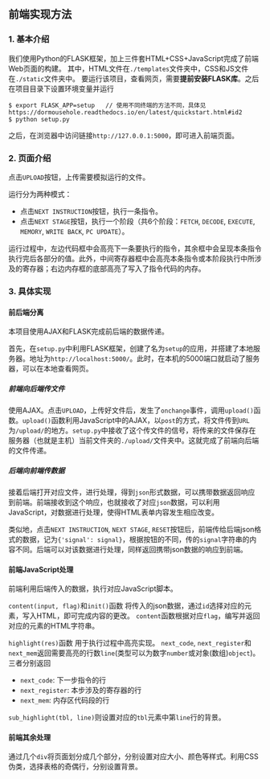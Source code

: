 ## 前端实现方法

### 1. 基本介绍

我们使用Python的FLASK框架，加上三件套HTML+CSS+JavaScript完成了前端Web页面的构建。
其中，HTML文件在`./templates`文件夹中，CSS和JS文件在`./static`文件夹中。
要运行该项目，查看网页，需要**提前安装FLASK库**。之后在项目目录下设置环境变量并运行
```
$ export FLASK_APP=setup   // 使用不同终端的方法不同，具体见 https://dormousehole.readthedocs.io/en/latest/quickstart.html#id2
$ python setup.py
```
之后，在浏览器中访问链接`http://127.0.0.1:5000`，即可进入前端页面。

### 2. 页面介绍

点击`UPLOAD`按钮，上传需要模拟运行的文件。

运行分为两种模式：
- 点击`NEXT INSTRUCTION`按钮，执行一条指令。
- 点击`NEXT STAGE`按钮，执行一个阶段（共6个阶段：`FETCH`, `DECODE`, `EXECUTE`, `MEMORY`, `WRITE BACK`, `PC UPDATE`）。

运行过程中，左边代码框中会高亮下一条要执行的指令，其余框中会呈现本条指令执行完后各部分的值。此外，中间寄存器框中会高亮本条指令或本阶段执行中所涉及的寄存器；右边内存框的底部高亮了写入了指令代码的内存。


### 3. 具体实现

#### 前后端分离

本项目使用AJAX和FLASK完成前后端的数据传递。

首先，在`setup.py`中利用FLASK框架，创建了名为`setup`的应用，并搭建了本地服务器。地址为`http://localhost:5000/`。此时，在本机的5000端口就启动了服务器，可以在本地查看网页。

##### 前端向后端传文件

使用AJAX。点击`UPLOAD`，上传好文件后，发生了`onchange`事件，调用`upload()`函数。`upload()`函数利用JavaScript中的AJAX，以`post`的方式，将文件传到`URL`为`/upload/`的地方。`setup.py`中接收了这个传文件的信号，将传来的文件保存在服务器（也就是主机）当前文件夹的`./upload/`文件夹中。这就完成了前端向后端的文件传递。

##### 后端向前端传数据

接着后端打开对应文件，进行处理，得到`json`形式数据，可以携带数据返回响应到前端。前端接收到这个响应，也就接收了对应`json`数据，可以利用JavaScript，对数据进行处理，使得HTML表单内容发生相应改变。

类似地，点击`NEXT INSTRUCTION`, `NEXT STAGE`, `RESET`按钮后，前端传给后端json格式的数据，记为`{'signal': signal}`，根据按钮的不同，传的`signal`字符串的内容不同。后端可以对该数据进行处理，同样返回携带json数据的响应到前端。


#### 前端JavaScript处理

前端利用后端传入的数据，执行对应JavaScript脚本。

`content(input, flag)`和`init()`函数
将传入的json数据，通过`id`选择对应的元素，写入HTML，即可完成内容的更改。
`content`函数根据对应`flag`，编写并返回对应的元素的HTML字符串。

`highlight(res)`函数
用于执行过程中高亮实现。
`next_code`, `next_register`和`next_mem`返回需要高亮的行数`line`(类型可以为数字`number`或对象(数组)`object`)。三者分别返回
- `next_code`: 下一步指令的行
- `next_register`: 本步涉及的寄存器的行
- `next_mem`: 内存区代码段的行

`sub_highlight(tbl, line)`则设置对应的`tbl`元素中第`line`行的背景。


#### 前端其余处理

通过几个`div`将页面划分成几个部分，分别设置对应大小、颜色等样式。利用CSS伪类，选择表格的奇偶行，分别设置背景。
